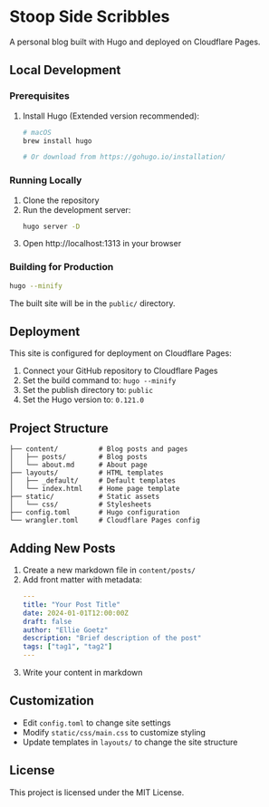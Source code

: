 # Stoop Side Scribbles

A personal blog built with Hugo and deployed on Cloudflare Pages.

## Local Development

### Prerequisites

1. Install Hugo (Extended version recommended):
   ```bash
   # macOS
   brew install hugo
   
   # Or download from https://gohugo.io/installation/
   ```

### Running Locally

1. Clone the repository
2. Run the development server:
   ```bash
   hugo server -D
   ```
3. Open http://localhost:1313 in your browser

### Building for Production

```bash
hugo --minify
```

The built site will be in the `public/` directory.

## Deployment

This site is configured for deployment on Cloudflare Pages:

1. Connect your GitHub repository to Cloudflare Pages
2. Set the build command to: `hugo --minify`
3. Set the publish directory to: `public`
4. Set the Hugo version to: `0.121.0`

## Project Structure

```
├── content/          # Blog posts and pages
│   ├── posts/        # Blog posts
│   └── about.md      # About page
├── layouts/          # HTML templates
│   ├── _default/     # Default templates
│   └── index.html    # Home page template
├── static/           # Static assets
│   └── css/          # Stylesheets
├── config.toml       # Hugo configuration
└── wrangler.toml     # Cloudflare Pages config
```

## Adding New Posts

1. Create a new markdown file in `content/posts/`
2. Add front matter with metadata:
   ```yaml
   ---
   title: "Your Post Title"
   date: 2024-01-01T12:00:00Z
   draft: false
   author: "Ellie Goetz"
   description: "Brief description of the post"
   tags: ["tag1", "tag2"]
   ---
   ```
3. Write your content in markdown

## Customization

- Edit `config.toml` to change site settings
- Modify `static/css/main.css` to customize styling
- Update templates in `layouts/` to change the site structure

## License

This project is licensed under the MIT License. 